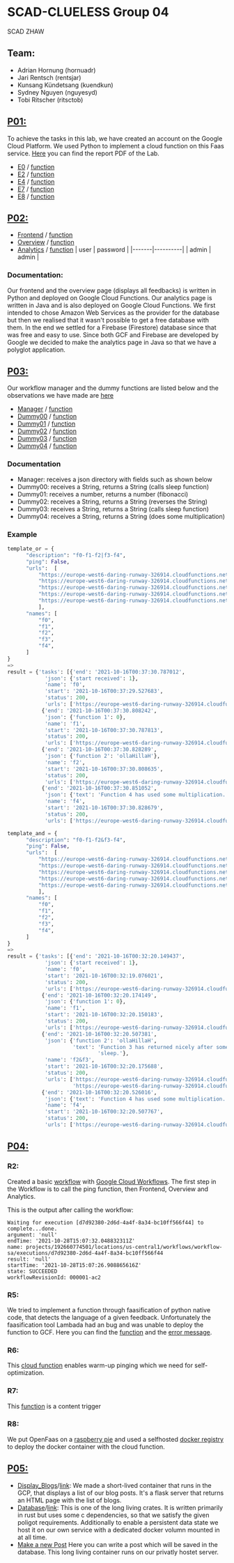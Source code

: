 # SCAD-CLUELESS Group 04
SCAD ZHAW

## Team:
- Adrian Hornung (hornuadr)
- Jari Rentsch (rentsjar)
- Kunsang Kündetsang (kuendkun)
- Sydney Nguyen (nguyesyd)
- Tobi Ritscher (ritsctob)


## [P01:](/Labs/Lab01)
To achieve the tasks in this lab, we have created an account on the Google Cloud Platform. We used Python to implement a cloud function on this Faas service.
[Here](/Labs/Lab01/Group04_P01_Submission.pdf) you can find the report PDF of the Lab.

- [E0](/Labs/Lab01/E0/) / [function](https://europe-west6-formal-airway-260.cloudfunctions.net/ex1-e0)
- [E2](/Labs/Lab01/E2/) / [function](https://europe-west6-formal-airway-260.cloudfunctions.net/ex1-e2)
- [E4](/Labs/Lab01/E4/) / [function](https://europe-west6-formal-airway-260.cloudfunctions.net/ex1-e4)
- [E7](/Labs/Lab01/E7/) / [function](https://europe-west6-formal-airway-260.cloudfunctions.net/ex1-e7)
- [E8](/Labs/Lab01/E8/) / [function](https://europe-west6-formal-airway-260.cloudfunctions.net/ex1-E8)


## [P02:](/Labs/Lab02)
- [Frontend](/Labs/Lab02/frontend/) / [function](https://europe-west6-formal-airway-260.cloudfunctions.net/ex2-front)
- [Overview](/Labs/Lab02/overview/) / [function](https://europe-west6-daring-runway-326914.cloudfunctions.net/display-state-info) 
- [Analytics]() / [function](https://europe-west6-nomadic-line-328315.cloudfunctions.net/statisticsJava/?password=admin) 
  | user  | password |
  |-------|----------|
  | admin | admin    |


 ### Documentation:
  
  Our frontend and the overview page (displays all feedbacks) is written in Python and deployed on Google Cloud Functions. 
  Our analytics page is written in Java and is also deployed on Google Cloud Functions.
  We first intended to chose Amazon Web Services as the provider for the database but then we realised that it wasn't possible to get a free database with them. In the end we settled for a Firebase (Firestore) database since that was free and easy to use. 
  Since both GCF and Firebase are developed by Google we decided to make the analytics page in Java so that we have a polyglot application.  
  
  
## [P03:](/Labs/Lab03)
Our workflow manager and the dummy functions are listed below and the observations we have made are [here](https://github.zhaw.ch/nguyesyd/SCAD-CLUELESS/blob/master/Labs/Lab03/observation.md)

- [Manager](/Labs/Lab03/workflow-manager) / [function](https://europe-west6-formal-airway-260.cloudfunctions.net/ex3-manager)
- [Dummy00](/Labs/Lab03/Dummyfunctions/Dummy00.py) / [function](https://europe-west6-daring-runway-326914.cloudfunctions.net/dummy-function-0)
- [Dummy01](/Labs/Lab03/Dummyfunctions/Dummy01.py) / [function](https://europe-west6-daring-runway-326914.cloudfunctions.net/dummy-function-1)
- [Dummy02](/Labs/Lab03/Dummyfunctions/Dummy02.py) / [function](https://europe-west6-daring-runway-326914.cloudfunctions.net/dummy-function-2)
- [Dummy03](/Labs/Lab03/Dummyfunctions/Dummy03.py/) / [function](https://europe-west6-daring-runway-326914.cloudfunctions.net/dummy-function-3)
- [Dummy04](/Labs/Lab03/Dummyfunctions/Dummy04.py) / [function](https://europe-west6-daring-runway-326914.cloudfunctions.net/dummy-function-4)

### Documentation
- Manager: receives a json directory with fields such as shown below
- Dummy00: receives a String, returns a String (calls sleep function)
- Dummy01: receives a number, returns a number (fibonacci) 
- Dummy02: receives a String, returns a String (reverses the String)
- Dummy03: receives a String, returns a String (calls sleep function)
- Dummy04: receives a String, returns a String (does some multiplication)

### Example

```python
template_or = {
      "description": "f0-f1-f2|f3-f4",
      "ping": False,
      "urls":  [
          "https://europe-west6-daring-runway-326914.cloudfunctions.net/dummy-function-0", 
          "https://europe-west6-daring-runway-326914.cloudfunctions.net/dummy-function-1",
          "https://europe-west6-daring-runway-326914.cloudfunctions.net/dummy-function-2",
          "https://europe-west6-daring-runway-326914.cloudfunctions.net/dummy-function-3",
          "https://europe-west6-daring-runway-326914.cloudfunctions.net/dummy-function-4",
          ],
      "names": [
          "f0", 
          "f1", 
          "f2", 
          "f3", 
          "f4", 
      ]
}
=> 
result = {'tasks': [{'end': '2021-10-16T00:37:30.787012',
            'json': {'start received': 1},
            'name': 'f0',
            'start': '2021-10-16T00:37:29.527683',
            'status': 200,
            'urls': ['https://europe-west6-daring-runway-326914.cloudfunctions.net/dummy-function-0']},
           {'end': '2021-10-16T00:37:30.808242',
            'json': {'function 1': 0},
            'name': 'f1',
            'start': '2021-10-16T00:37:30.787813',
            'status': 200,
            'urls': ['https://europe-west6-daring-runway-326914.cloudfunctions.net/dummy-function-1']},
           {'end': '2021-10-16T00:37:30.828289',
            'json': {'function 2': 'ollaHillaH'},
            'name': 'f2',
            'start': '2021-10-16T00:37:30.808635',
            'status': 200,
            'urls': ['https://europe-west6-daring-runway-326914.cloudfunctions.net/dummy-function-2']},
           {'end': '2021-10-16T00:37:30.851052',
            'json': {'text': 'Function 4 has used some multiplication.'},
            'name': 'f4',
            'start': '2021-10-16T00:37:30.828679',
            'status': 200,
            'urls': ['https://europe-west6-daring-runway-326914.cloudfunctions.net/dummy-function-4']}]}
```
```python
template_and = {
      "description": "f0-f1-f2&f3-f4",
      "ping": False,
      "urls":  [
          "https://europe-west6-daring-runway-326914.cloudfunctions.net/dummy-function-0", 
          "https://europe-west6-daring-runway-326914.cloudfunctions.net/dummy-function-1",
          "https://europe-west6-daring-runway-326914.cloudfunctions.net/dummy-function-2",
          "https://europe-west6-daring-runway-326914.cloudfunctions.net/dummy-function-3",
          "https://europe-west6-daring-runway-326914.cloudfunctions.net/dummy-function-4",
          ],
      "names": [
          "f0", 
          "f1", 
          "f2", 
          "f3", 
          "f4", 
      ]
}
=> 
result = {'tasks': [{'end': '2021-10-16T00:32:20.149437',
            'json': {'start received': 1},
            'name': 'f0',
            'start': '2021-10-16T00:32:19.076021',
            'status': 200,
            'urls': ['https://europe-west6-daring-runway-326914.cloudfunctions.net/dummy-function-0']},
           {'end': '2021-10-16T00:32:20.174149',
            'json': {'function 1': 0},
            'name': 'f1',
            'start': '2021-10-16T00:32:20.150183',
            'status': 200,
            'urls': ['https://europe-west6-daring-runway-326914.cloudfunctions.net/dummy-function-1']},
           {'end': '2021-10-16T00:32:20.507381',
            'json': {'function 2': 'ollaHillaH',
                     'text': 'Function 3 has returned nicely after some '
                             'sleep.'},
            'name': 'f2&f3',
            'start': '2021-10-16T00:32:20.175688',
            'status': 200,
            'urls': ['https://europe-west6-daring-runway-326914.cloudfunctions.net/dummy-function-2',
                     'https://europe-west6-daring-runway-326914.cloudfunctions.net/dummy-function-3']},
           {'end': '2021-10-16T00:32:20.526016',
            'json': {'text': 'Function 4 has used some multiplication.'},
            'name': 'f4',
            'start': '2021-10-16T00:32:20.507767',
            'status': 200,
            'urls': ['https://europe-west6-daring-runway-326914.cloudfunctions.net/dummy-function-4']}]}
```
 
 
 
## [P04:](/Labs/Lab04)

### R2:
Created a basic [workflow](https://github.zhaw.ch/nguyesyd/SCAD-CLUELESS/tree/master/Labs/Lab04/workflow) with [Google Cloud Workflows](https://cloud.google.com/workflows). The first step in the Workflow is to call the ping function, then Frontend, Overview and Analytics.

This is the output after calling the workflow:

```
Waiting for execution [d7d92380-2d6d-4a4f-8a34-bc10ff566f44] to complete...done.     
argument: 'null'
endTime: '2021-10-28T15:07:32.048832311Z'
name: projects/192660774501/locations/us-central1/workflows/workflow-sa/executions/d7d92380-2d6d-4a4f-8a34-bc10ff566f44
result: 'null'
startTime: '2021-10-28T15:07:26.908865616Z'
state: SUCCEEDED
workflowRevisionId: 000001-ac2
```
### R5:
We tried to implement a function through faasification of python native code, that detects the language of a given feedback. Unfortunately the faasification tool Lambada had an bug and was unable to deploy the function to GCF. Here you can find the [function](https://github.zhaw.ch/nguyesyd/SCAD-CLUELESS/blob/master/Labs/Lab04/faasification/R5_Code.py) and the [error message](https://github.zhaw.ch/nguyesyd/SCAD-CLUELESS/blob/master/Labs/Lab04/faasification/R5_Errortext).

### R6:
This [cloud function](https://europe-west6-mesmerizing-app-326913.cloudfunctions.net/r6) enables warm-up pinging which we need for self-optimization. 

### R7:
This [function](https://europe-west6-formal-airway-260.cloudfunctions.net/ex4-trigger) is a content trigger
 
### R8:
We put OpenFaas on a [raspberry pie](https://faas.ritscher.ch) and used a selfhosted [docker registry](https://dockerhub.ritscher.ch) to deploy the docker container with the cloud function.

## [P05:](/Labs/Lab05)
- [Display_Blogs](https://github.zhaw.ch/nguyesyd/SCAD-CLUELESS/tree/master/Labs/Lab05/display_blogs)/[link](https://hello-python-yiw4r3uyta-oa.a.run.app/): We made a short-lived container that runs in the GCP, that displays a list of our blog posts. It's a flask server that returns an HTML page with the list of blogs.
- [Database](https://github.zhaw.ch/nguyesyd/SCAD-CLUELESS/tree/master/Labs/Lab05/long-rocket/)/[link](https://scaddb.ritscher.ch/): This is one of the long living crates. It is written primarily in rust but uses some c dependencies, so that we satisfy the given poligot requirements. Additionally to enable a persistent data state we host it on our own service with a dedicated docker volumn mounted in at all time. 
- [Make a new Post](https://scadlab5.ritscher.ch/) Here you can write a post which will be saved in the database. This long living container runs on our privatly hostet server.
